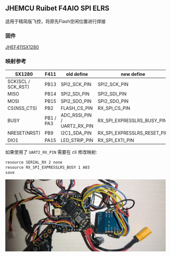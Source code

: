 ## JHEMCU Ruibet F4AIO SPI ELRS

适用于精简版飞控，将原先Flash空闲位置进行焊接

### 固件

[JHEF411SX1280](../betaflight/obj/)

### 映射参考

| SX1280             | F411      | old define                  | new define                  |
| ------------------ | --------- | --------------------------- | --------------------------- |
| SCK(SCL / SCK_RST) | PB13      | SPI2_SCK_PIN                | SPI2_SCK_PIN                |
| MISO               | PB14      | SPI2_SDI_PIN                | SPI2_SDI_PIN                |
| MOSI               | PB15      | SPI2_SDO_PIN                | SPI2_SDO_PIN                |
| CS(NSS_CTS)        | PB2       | FLASH_CS_PIN                | RX_SPI_CS_PIN               |
| BUSY               | PB1 / PA3 | ADC_RSSI_PIN / UART2_RX_PIN | RX_SPI_EXPRESSLRS_BUSY_PIN  |
| NRESET(NRST)       | PB9       | I2C1_SDA_PIN                | RX_SPI_EXPRESSLRS_RESET_PIN |
| DIO1               | PA15      | LED_STRIP_PIN               | RX_SPI_EXTI_PIN             |


如果使用了 `UART2_RX_PIN` 需要在 cli 修改映射:

```shell
resource SERIAL_RX 2 none 
resource RX_SPI_EXPRESSLRS_BUSY 1 A03
save
```


![](./img/20240603090325.png)